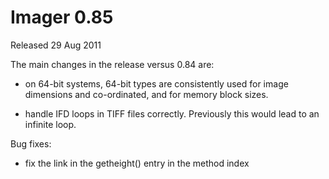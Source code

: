 # Imager 0.85

Released 29 Aug 2011

The main changes in the release versus 0.84 are:

- on 64-bit systems, 64-bit types are consistently used for image dimensions and co-ordinated, and for memory block sizes.

- handle IFD loops in TIFF files correctly. Previously this would lead to an infinite loop.

Bug fixes:

- fix the link in the getheight() entry in the method index